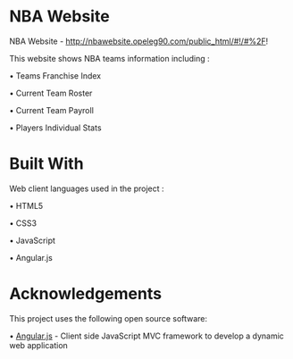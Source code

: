# NBA Website
NBA Website - http://nbawebsite.opeleg90.com/public_html/#!/#%2F!


This website shows NBA teams information including :

•	Teams Franchise Index

•	Current Team Roster

•	Current Team Payroll

•	Players Individual Stats  

# Built With
Web client languages used in the project : 

• HTML5

• CSS3

• JavaScript

• Angular.js


# Acknowledgements

This project uses the following open source software:


• [Angular.js](https://angularjs.org/) - Client side JavaScript MVC framework to develop a dynamic web application



